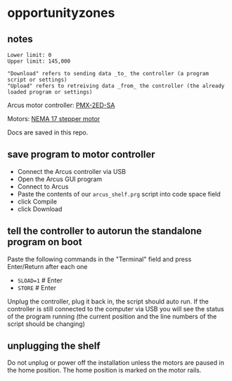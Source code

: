 # opportunityzones

## notes

```
Lower limit: 0
Upper limit: 145,000

"Download" refers to sending data _to_ the controller (a program script or settings)
"Upload" refers to retreiving data _from_ the controller (the already loaded program or settings)
```

Arcus motor controller:
[PMX-2ED-SA](https://www.arcus-technology.com/products/multi-axis-motion-controller/2-axis-usb-controller-plus-driver/)

Motors: [NEMA 17 stepper motor](https://www.arcus-technology.com/products/stepper-motors/nema-17/)

Docs are saved in this repo.

## save program to motor controller
- Connect the Arcus controller via USB
- Open the Arcus GUI program
- Connect to Arcus
- Paste the contents of our `arcus_shelf.prg` script into code space field
- click Compile
- click Download

## tell the controller to autorun the standalone program on boot

Paste the following commands in the "Terminal" field and press Enter/Return after each one

- `SLOAD=1` # Enter
- `STORE` # Enter

Unplug the controller, plug it back in, the script should auto run. If the controller is still connected to the computer via USB you will see the status of the program running (the current position and the line numbers of the script should be changing)


## unplugging the shelf

Do not unplug or power off the installation unless the motors are paused in the home position. The home position is marked on the motor rails.

